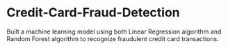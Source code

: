 # Credit-Card-Fraud-Detection
Built a machine learning model using both Linear Regression algorithm and Random Forest algorithm to recognize fraudulent credit card transactions. 

